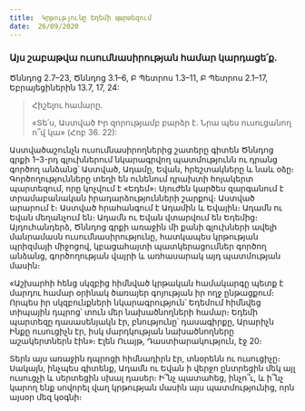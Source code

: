 ```yaml
---
title:  Կրթությունը Եդեմի պարտեզում
date:  26/09/2020
---
```


### Այս շաբաթվա ուսումնասիրության համար կարդացե՛ք.
Ծննդոց 2.7–23, Ծննդոց 3.1–6, Բ Պետրոս 1.3–11, Բ Պետրոս 2.1–17, Եբրայեցիներին 13.7, 17, 24:

> <p>Հիշելու համարը.<p>
> «Տե՛ս, Աստված Իր զորությամբ բարձր է. Նրա պես ուսուցանող ո՞վ կա» (Հոբ 36. 22):

Աստվածաշունչն ուսումնասիրողներից շատերը գիտեն Ծննդոց գրքի 1–3-րդ գլուխներում նկարագրվող պատմությունն ու դրանց գործող անձանց՝ Աստված, Ադամը, Եվան, հրեշտակները և նաև օձը։ Գործողությունները տեղի են ունենում դրախտի հոյակերտ պարտեզում, որը կոչվում է «Եդեմ»։ Սյուժեն կարծես զարգանում է տրամաբանական իրադարձությունների շարքով։ Աստված արարում է։ Աստված հրահանգում է Ադամին և Եվային։ Ադամն ու Եվան մեղանչում են։ Ադամն ու Եվան վտարվում են Եդեմից։ Այդուհանդերձ, Ծննդոց գրքի առաջին մի քանի գլուխների ավելի մանրամասն ուսումնասիրությունը, հատկապես կրթության պրիզմայի միջոցով, կբացահայտի պատկերացումներ գործող անձանց, գործողության վայրի և առհասարակ այդ պատմության մասին։

«Աշխարհի հենց սկզբից հիմնված կրթական համակարգը պետք է մարդու համար օրինակ ծառայեր գոյության իր ողջ ընթացքում։ Որպես իր սկզբունքների նկարագրություն՝ Եդեմում հիմնվեց տիպային դպրոց՝ տուն մեր նախածնողների համար։ Եդեմի պարտեզը դասասենյակն էր, բնությունը՝ դասագիրքը, Արարիչն Ինքը ուսուցիչն էր, իսկ մարդկության նախածնողները աշակերտներն էին»։ Էլեն Ուայթ, Դաստիարակություն, էջ 20։

Տերն այս առաջին դպրոցի հիմնադիրն էր, տնօրենն ու ուսուցիչը։ Սակայն, ինչպես գիտենք, Ադամն ու Եվան ի վերջո ընտրեցին մեկ այլ ուսուցչի և սերտեցին սխալ դասեր։ Ի՞նչ պատահեց, ինչո՞ւ, և ի՞նչ կարող ենք սովորել վաղ կրթության մասին այս պատմությունից, որն այսօր մեզ կօգնի։